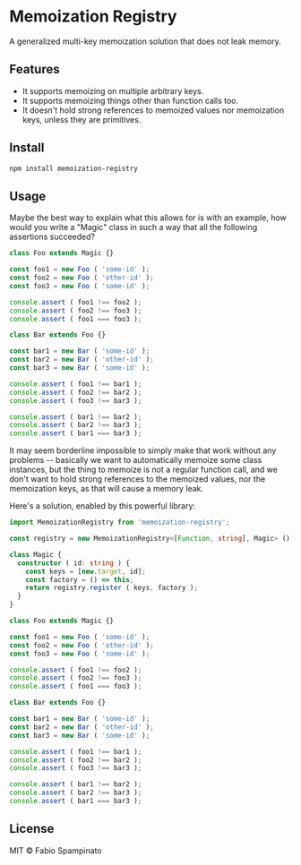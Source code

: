 # Memoization Registry

A generalized multi-key memoization solution that does not leak memory.

## Features

- It supports memoizing on multiple arbitrary keys.
- It supports memoizing things other than function calls too.
- It doesn't hold strong references to memoized values nor memoization keys, unless they are primitives.

## Install

```sh
npm install memoization-registry
```

## Usage

Maybe the best way to explain what this allows for is with an example, how would you write a "Magic" class in such a way that all the following assertions succeeded?

```ts
class Foo extends Magic {}

const foo1 = new Foo ( 'some-id' );
const foo2 = new Foo ( 'other-id' );
const foo3 = new Foo ( 'some-id' );

console.assert ( foo1 !== foo2 );
console.assert ( foo2 !== foo3 );
console.assert ( foo1 === foo3 );

class Bar extends Foo {}

const bar1 = new Bar ( 'some-id' );
const bar2 = new Bar ( 'other-id' );
const bar3 = new Bar ( 'some-id' );

console.assert ( foo1 !== bar1 );
console.assert ( foo2 !== bar2 );
console.assert ( foo3 !== bar3 );

console.assert ( bar1 !== bar2 );
console.assert ( bar2 !== bar3 );
console.assert ( bar1 === bar3 );
```

It may seem borderline impossible to simply make that work without any problems -- basically we want to automatically memoize some class instances, but the thing to memoize is not a regular function call, and we don't want to hold strong references to the memoized values, nor the memoization keys, as that will cause a memory leak.

Here's a solution, enabled by this powerful library:

```ts
import MemoizationRegistry from 'memoization-registry';

const registry = new MemoizationRegistry<[Function, string], Magic> ();

class Magic {
  constructor ( id: string ) {
    const keys = [new.target, id];
    const factory = () => this;
    return registry.register ( keys, factory );
  }
}

class Foo extends Magic {}

const foo1 = new Foo ( 'some-id' );
const foo2 = new Foo ( 'other-id' );
const foo3 = new Foo ( 'some-id' );

console.assert ( foo1 !== foo2 );
console.assert ( foo2 !== foo3 );
console.assert ( foo1 === foo3 );

class Bar extends Foo {}

const bar1 = new Bar ( 'some-id' );
const bar2 = new Bar ( 'other-id' );
const bar3 = new Bar ( 'some-id' );

console.assert ( foo1 !== bar1 );
console.assert ( foo2 !== bar2 );
console.assert ( foo3 !== bar3 );

console.assert ( bar1 !== bar2 );
console.assert ( bar2 !== bar3 );
console.assert ( bar1 === bar3 );
```

## License

MIT © Fabio Spampinato
